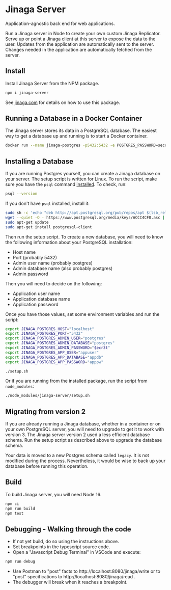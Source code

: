# Jinaga Server

Application-agnostic back end for web applications.

Run a Jinaga server in Node to create your own custom Jinaga Replicator.
Serve up or point a Jinaga client at this server to expose the data to the user.
Updates from the application are automatically sent to the server.
Changes needed in the application are automatically fetched from the server.

## Install

Install Jinaga Server from the NPM package.

```bash
npm i jinaga-server
```

See [jinaga.com](https://jinaga.com) for details on how to use this package.

## Running a Database in a Docker Container

The Jinaga server stores its data in a PostgreSQL database.
The easiest way to get a database up and running is to start a Docker container.

```bash
docker run --name jinaga-postgres -p5432:5432 -e POSTGRES_PASSWORD=secretpw -e APP_USERNAME=appuser -e APP_PASSWORD=apppw -e APP_DATABASE=appdb jinaga/jinaga-postgres-fact-keystore
```

## Installing a Database

If you are running Postgres yourself, you can create a Jinaga database on your server.
The setup script is written for Linux.
To run the script, make sure you have the `psql` command [installed](https://www.postgresql.org/download/).
To check, run:

```bash
psql --version
```

If you don't have `psql` installed, install it:

```bash
sudo sh -c 'echo "deb http://apt.postgresql.org/pub/repos/apt $(lsb_release -cs)-pgdg main" > /etc/apt/sources.list.d/pgdg.list'
wget --quiet -O - https://www.postgresql.org/media/keys/ACCC4CF8.asc | sudo apt-key add -
sudo apt-get update
sudo apt-get install postgresql-client
```

Then run the setup script.
To create a new database, you will need to know the following information about your PostgreSQL installation:

- Host name
- Port (probably 5432)
- Admin user name (probably postgres)
- Admin database name (also probably postgres)
- Admin password

Then you will need to decide on the following:

- Application user name
- Application database name
- Application password

Once you have those values, set some environment variables and run the script:

```bash
export JINAGA_POSTGRES_HOST="localhost"
export JINAGA_POSTGRES_PORT="5432"
export JINAGA_POSTGRES_ADMIN_USER="postgres"
export JINAGA_POSTGRES_ADMIN_DATABASE="postgres"
export JINAGA_POSTGRES_ADMIN_PASSWORD="$ecr3t"
export JINAGA_POSTGRES_APP_USER="appuser"
export JINAGA_POSTGRES_APP_DATABASE="appdb"
export JINAGA_POSTGRES_APP_PASSWORD="apppw"

./setup.sh
```

Or if you are running from the installed package, run the script from `node_modules`:

```bash
./node_modules/jinaga-server/setup.sh
```

## Migrating from version 2

If you are already running a Jinaga database, whether in a container or on your own PostgreSQL server, you will need to upgrade to get it to work with version 3.
The Jinaga server version 2 used a less efficient database schema.
Run the setup script as described above to upgrade the database schema.

Your data is moved to a new Postgres schema called `legacy`.
It is not modified during the process.
Nevertheless, it would be wise to back up your database before running this operation.

## Build

To build Jinaga server, you will need Node 16.

```bash
npm ci
npm run build
npm test
```


## Debugging - Walking through the code
- If not yet build, do so using the instructions above.
- Set breakpoints in the typescript source code.
- Open a "Javascript Debug Terminal" in VSCode and execute:
```bash
npm run debug
```
- Use Postman to "post" facts to http://localhost:8080/jinaga/write or to "post" specifications to  http://localhost:8080/jinaga/read .   
- The debugger will break when it reaches a breakpoint.